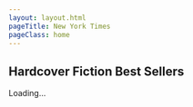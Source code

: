 ```yaml
---
layout: layout.html
pageTitle: New York Times
pageClass: home
---
```


## Hardcover Fiction Best Sellers

<div class="stories">Loading...</div>

<!-- {% for page in collections.page %}

  <h2><a href="{{ page.url }}">{{ page.data.pageTitle }}</a></h2>
  <em>{{ page.date | date: "%Y-%m-%d" }}</em>
{% endfor %} -->
<!-- 
<button>Show Stories</button>
<main class="stories"></main> -->

<!-- <div class="stories"></div> -->
